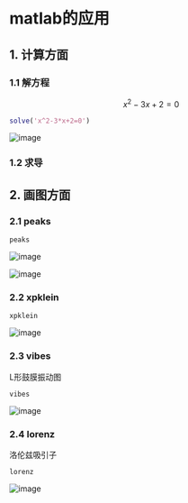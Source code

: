 # matlab的应用
## 1. 计算方面
### 1.1 解方程
$$ x^2-3x+2=0 $$
```matlab
solve('x^2-3*x+2=0')
```
![image](https://user-images.githubusercontent.com/53288823/171981551-c9136905-c843-4390-bfda-74a4c2e3ef69.png)
### 1.2 求导
## 2. 画图方面
### 2.1 peaks
```
peaks
```
![image](https://user-images.githubusercontent.com/53288823/171981682-16e41427-2778-4357-96fe-6db8f6f75cc6.png)

![image](https://user-images.githubusercontent.com/53288823/171981763-68181211-ddff-47e4-a578-5de2387807ac.png)
### 2.2 xpklein
```
xpklein
```
![image](https://user-images.githubusercontent.com/53288823/172029219-0da3e322-0228-464c-977f-78e86fecf8e1.png)
### 2.3 vibes
L形鼓膜振动图
```
vibes
```
![image](https://user-images.githubusercontent.com/53288823/172029323-50c6c893-a4f2-400e-a4fc-e1b427be4e09.png)
### 2.4 lorenz
洛伦兹吸引子
```
lorenz
```
![image](https://user-images.githubusercontent.com/53288823/172029358-125d9b92-b8cc-45ee-8ef3-efef6b85c654.png)
